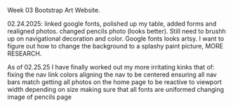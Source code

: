 Week 03 Bootstrap Art Website.


02.24.2025: linked google fonts, polished up my table, added forms and realigned photos. 
changed pencils photo (looks better). Still need to brushh up on navigational decoration and color.
Google fonts looks artsy.
I want to figure out how to change the background to a splashy paint picture, MORE RESEARCH.


As of 02.25.25 I have finally worked out my more irritating kinks that of:
    fixing the nav link colors
    aligning the nav to be centered
    ensuring all nav bars match
    getting all photos on the home page to be reactive to viewport width depending on size
    making sure that all fonts are uniformed
    changing image of pencils page
